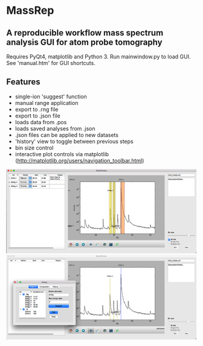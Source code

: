 # MassRep
## A reproducible workflow mass spectrum analysis GUI for atom probe tomography

Requires PyQt4, matplotlib and Python 3.
Run mainwindow.py to load GUI.
See 'manual.htm' for GUI shortcuts.

## Features

- single-ion 'suggest' function
- manual range application
- export to .rng file
- export to .json file
- loads data from .pos
- loads saved analyses from .json
- .json files can be applied to new datasets
- 'history' view to toggle between previous steps
- bin size control
- interactive plot controls via matplotlib (http://matplotlib.org/users/navigation_toolbar.html)

![alt tag](https://github.com/sojung21/massreproduction/blob/master/wiki%20images/GUI_auto.png)
![alt tag](https://github.com/sojung21/massreproduction/blob/master/wiki%20images/GUI_suggest.png)
